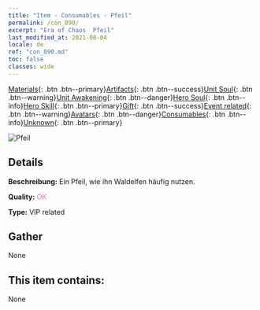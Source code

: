 ```yaml
---
title: "Item - Consumables - Pfeil"
permalink: /con_890/
excerpt: "Era of Chaos  Pfeil"
last_modified_at: 2021-08-04
locale: de
ref: "con_890.md"
toc: false
classes: wide
---
```

 [Materials](/ItemsDE/){: .btn .btn--primary}[Artifacts](/ItemsDE/Artifacts/){: .btn .btn--success}[Unit Soul](/ItemsDE/UnitSoul/){: .btn .btn--warning}[Unit Awakening](/ItemsDE/UnitAwakening/){: .btn .btn--danger}[Hero Soul](/ItemsDE/HeroSoul/){: .btn .btn--info}[Hero Skill](/ItemsDE/HeroSkill/){: .btn .btn--primary}[Gift](/ItemsDE/Gift/){: .btn .btn--success}[Event related](/ItemsDE/Events/){: .btn .btn--warning}[Avatars](/ItemsDE/Avatars/){: .btn .btn--danger}[Consumables](/ItemsDE/Consumables/){: .btn .btn--info}[Unknown](/ItemsDE/Unknown/){: .btn .btn--primary}

 ![Pfeil](/images/t/i_arrow.png)

## Details
 **Beschreibung:** Ein Pfeil, wie ihn Waldelfen häufig nutzen.

 **Quality:** <span style="color: #DA70D6">OK</span>

 **Type:** VIP related

## Gather

  None

## This item contains:

  None

